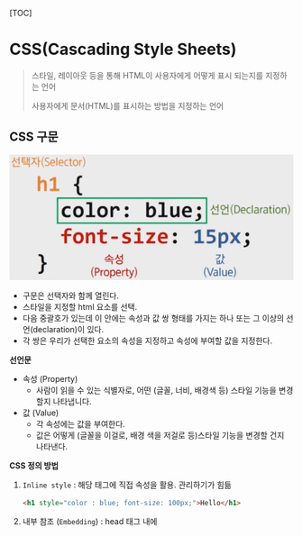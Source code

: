 [TOC]

# CSS(Cascading Style Sheets)

> 스타일, 레이아웃 등을 통해 HTML이 사용자에게 어떻게 표시 되는지를 지정하는 언어
>
> 사용자에게 문서(HTML)를 표시하는 방법을 지정하는 언어



## CSS 구문

![image-20200823060750583](Web-CSS.assets/image-20200823060750583.png)

- 구문은 선택자와 함께 열린다. 
- 스타일을 지정할 html 요소를 선택. 
- 다음 중괄호가 있는데 이 안에는 속성과 값 쌍 형태를 가지는 하나 또는 그 이상의 선언(declaration)이 있다. 
- 각 쌍은 우리가 선택한 요소의 속성을 지정하고 속성에 부여할 값을 지정한다.

**선언문** 

- 속성 (Property)
  - 사람이 읽을 수 있는 식별자로, 어떤 (글꼴, 너비, 배경색 등) 스타일 기능을 변경할지 나타냅니다.
- 값 (Value)
  - 각 속성에는 값을 부여한다.
  - 값은 어떻게 (글꼴을 이걸로, 배경 색을 저걸로 등)스타일 기능을 변경할 건지 나타낸다.

**CSS 정의 방법**

1. `Inline style` : 해당 태그에 직접 <sytle> 속성을 활용. 관리하기가 힘듦

   ```html
   <h1 style="color : blue; font-size: 100px;">Hello</h1>
   ```

2. 내부 참조 (`Embedding`) : head 태그 내에 <style>에 지정. 하나의 html에서만 적용

   ```html
   <head>
       <style>
           h1 {
               color : blue;
               font-size : 100px;
           }
       </style>
   </head>
   ```

3. 외부 참조 (`Link style`) - 외부 CSS 파일을 <head>내 <link>를 통해 불러오기

   ![image-20200823061325654](Web-CSS.assets/image-20200823061325654.png)

---



## CSS Selector

> 선택자는 스타일을 지정할 웹 페이지의 HTML 요소를 대상으로 하는 데 사용

```html
선택자 {
	속성1 : 속성값1;
	속성2 : 속성값2;
}
```

- **기초 선택자**

  - 전체 선택자(*)
  - 타입 선택자(h1, h2, ...)
  - 클래스 선택자(.) : 클래스 선택자는 마침표( .) 문자로 시작 하며 해당 클래스가 적용된 문서의 모든 항목을 선택
  - 아이디 선택자(#) : 클래스 선택자와 같은 방식으로 사용할 수 있으나, 아이디는 문서 당 한 번만 사용할 수 있으며 요소에는 단일 id값만 적용
  - 속성 선택자 

- **고급 선택자**

  - 자식 선택자(셀렉터a `>` 셀렉터b) : 자식(바로 아래의 요소)
  - 자손 선택자(셀렉터a  `공백` 셀렉터b) : 자손(하위의 모든 요소)
  - 형제 선택자(셀렉터a  `~` 셀렉터b) : 같은 레벨에 있는 요소
  - 인접 형제 선택자(셀렉터a  `+` 셀렉터b) : 바로 붙어 있는 형제 요소

- 의사 클래스(pseudo class)

  - 링크, 동적 의사 클래스
  - 구조적 의사 클래스

  

**적용 우선순위** (cascading order)

1. `!important`
   - 다른 사람들의 코드에서 발견할 때 그 의미를 알 수 있는 것은 좋다.
   - 하지만 반드시 필요한 경우가 아니면 절대 사용하지 않는 것이 좋다.
   - `!important` 는 cascading이 정상적으로 작동하는 방식을 변경하므로, CSS 스타일 문제를 해결하기가 어렵습니다.
2. `inline style` : 직접 선택하기 때문에
3. `id 선택자`
   - id는 대부분의 다른 선택자보다 우선순위가 높기 때문에 다루기가 어려워 질 수 있다.
   - 대부분의 경우 id 보다는 모두  class 선택자로 작성하는 것이 좋다.
   - 만약 문서 내 `링크 이동`이나 `for`를 사용하는 특별한 경우에만 아이디를 사용한다.
4. `class 선택자` , 속성 선택자, pseudo-class
5. `요소 선택자(태그 선택자)`, pseudo-element
6. `소스 순서`



**CSS 상속** - MDN에서 확인하기

- CSS는 상속을 통해 부모 요소의 속성을 자식에게 상속한다. (모두 X)
  - 속성(프로퍼티) 중에는 상속이 되는 것과 되지 않는 것들이 있다.
  - 상속 되는 것
    - Text 관련 요소(font, color, text-align), opacity, visibility 등
  - 상속 되지 않는 것
    - Box model 관련 요소(width, height, margin, padding, border, box-sizing, display), position 관련 요소(position, top/right/bottom/left, z-index) 등

---



## CSS 단위

**(상대) 크기 단위**

**px**

- 모니터 해상도의 한 화소인 '픽셀'을 기준
- 픽셀의 크기는 변하지 않기 때문에 고정적인 단위

**%**

- 백분율 단위
- 가변적인 레이아웃에서 자주 사용

**em**

- em은 상속의 영향 받음, rem은 최상위 요소(html)를 기준으로 결정됨.
- 배수 단위, 요소에 지정된 사이즈에 상대적인 사이즈를 가짐.

**rem**

- 최상위 요소인 html(root em)을  절대 단위를 기준으로 배수 단위를 가짐. 
- 상속에 영향을 받지 않기 때문에 대부분의 경우 `rem` 을 많이 사용한다.

**viewport**

- (스크롤을 내리지 않은 상태에서) 웹 페이지를 방문한 유저에게 현재 보이는 웹 컨텐츠의 영역
- viewport를 기준으로한 상대적인 사이즈
- 주로 스마트폰이나 테블릿 디바이스의 화면을 일컫는 용어로 사용된다.
- vw(뷰포트 너비의 1%), vh(뷰포트 높이의 1%), vmin(너비/높이 중 짧은 쪽의 1%), vmax(너비/높이 중 긴 쪽의 1%)



**색상 표현 단위**

1. 색상 키워드
   - 색상 키워드는 대소문자를 구분하지 않는 식별자로, red, blue, black처럼 특정 색을 나타낸다
2. RGB 색상
   - 빨강, 초록, 파랑을 통해 특정 색을 표현
   - `'#' + 16진수 표기법`이나 `rgb() 함수형 표기법`으로 사용
   - a는 alpha(투명도)가 추가된 것
3. HSL 색상
   - 색상, 채도, 명도를 통해 특정 색상을 표현
   - a는 alpha(투명도)가 추가된 것



**문서 표현**

1. 텍스트
   - 변형 서체(vs <b>, <i> vs <strong>, <em>)
2. 컬러(color), 배경(background-image, background-color)
3. 목록 꾸미기

---



## Box Model

> 웹 디자인은 contents를 담을 box model을 정의하고 CSS 속성을 통해 스타일(배경, 폰트와 텍스트 등)과 위치 및 정렬을 지정하는 것.

- 모든 HTML 요소는 box 형태로 되어있다.
- 하나의 박스는 네 부분(영역)으로 이루어 진다.
  - content / padding / border / margin

![image-20200823070442995](Web-CSS.assets/image-20200823070442995.png)

1. Content
   
   - 글이나 이미지, 비디오 등 요소의 실제 내용
   
2. Padding (안쪽 여백)
   - Border(테두리) 안쪽의 내부 여백
   - 배경색, 이미지 지정 가능
   
3. Border (테두리 영역)

4. Margin (바깥쪽 여백) 
   - 테두리 바깥의 외부 여백
   - 배경색 지정 불가
   
   ```html
   # shorthand
   
   .margin-1 {
     margin: 10px;
   }       # 상하좌우
   
   .margin-2 {
     margin: 10px 20px;
   }       # 상하 / 좌우
   
   .margin-3 {
     margin: 10px 20px 30px;
   }       # 상 / 좌우 / 하
   
   .margin-1 {
     margin: 10px 20px 30px 40px;
   }       #  상 / 우 / 하 / 좌
   ```

**box-sizing**

![image-20200823072912008](Web-CSS.assets/image-20200823072912008.png)

- 기본적으로 모든 요소의 `box-sizing`은 `content-box` -> default

  : Padding을 제외한 순수 contetns 영역만을 box로 지정

- 다만, 우리가 **일반적으로 영역을 볼 때는 border까지의 너비를 100px 보는 것을 원함**

  : 그 경우 `box-sizing`을 `border-box`으로 설정

**마진 상쇄(Margin collapsing)**

- block의 top 및 bottom margin이 때로는 (결합되는 마진 중 크기가) 가장 큰 한 마진으로 결합(combine, 상쇄(collapsed))된다.



---



## Display

> display CSS 속성은 요소를 블록과 인라인 요소 중 어느 쪽으로 처리할지와 함께 자식 요소를 배치할 때 사용할 레이아웃을 설정한다.
>
> 모든 요소는 네모(박스모델)이고, 어떻게 보여지는지(display)에 따라 문서의 배치가 달라질 수 있다.

**display : `block`** 

- 줄 바꿈이 일어나는 요소
- 화면 크기 전체의 가로 폭을 차지
- 블록 레벨 요소안에 인라인 레벨 요소가 들어갈 수 있다.
- div / ul, ol, li / p / hr / form 등

**display : `inline`**

- 줄바꿈이 일어나지 않는 행의 일부 요소
- content 너비만큼 가로 폭을 차지
- width, height, margin-top, margin-bottom을 지정할 수 없음
- 상하 여백은 line-height로 지정
- span / a / img / input, label / b, em, i, strong 등

**display : `inline-block`**

- inline 처럼 텍스트 흐름대로 나열, block처럼 박스 형태이기 때문에 block 속성 사용가능.

**display : `none`**

- 해당 요소를 화면에서 표시하지 않으며 요소의 공간조차 사라지게 한다.
- `visibility: hidden;`은 해당 요소를 화면에서 사라지게는 하나 공간은 사라지지 않는다.



---



## Position

> CSS position 속성은 문서 상에서 요소를 배치하는 방법을 지정한다.

**박스의 위치 속성 & 값**

- position
  - static / absolute / relative / fixed
  - z-index

**기본 개념**

1. `static` : 디폴트 값 (기본 위치)
   - 기본적인 요소의 배치 순서에 따름(좌측 상단)
   - 부모 요소 내에서 배치될 때는 부모 요소의 위치를 기준으로 배치
2. `relative` : 기본 위치(static)를 기준으로 좌표 속성을 사용해 위치 이동 (상대 위치)
3. `absolute` : static 이 아닌 부모/조상 요소를 기준으로 좌표 속성 만큼 이동 (절대 위치)
   - 부모 요소를 찾아가고 나아가 없다면 body에 붙는다.
   - 기본적인 배치 순서에서 제외
4. `fixed` : 부모/조상 요소와 관계없이 브라우저의 viewport를 기준으로 좌표 속성 만큼 이동 (고정 위치)
   - 스크롤을 내리거나 올려도 화면에서 사라지지 않고 항상 같은 곳에 위치
5. `sticky` : relative처럼 기본 배치 순서는 가지고 있음.
   - 화면 밖으로 벗어나면 fixed처럼 위치에 고정되어 있음.

**absolute**

- `absolute`는 원래 위치해 있었던 과거 위치에 있던 공간은 더 이상 존재하지 않는다는 점이 특징이다.
- 즉, 다른 모든 것과는 별개로 독자적인 곳에 놓이게 된다.
- 언제 쓸까?
  - 페이지의 다른 요소의 위치와 간섭하지 않는 격리된 사용자 인터페이스 기능을 만들 수 있다.
  - 팝업 정보 상자 및 제어 메뉴, 롤오버 패널, 페이지 어느 곳에서나 끌어서 놓기할 수 있는 유저 인터페이스 페이지 등



---



## 참고문헌

MDN (https://developer.mozilla.org/ko/)

https://developer.mozilla.org/en-US/docs/Web/CSS/CSS_Selectors

https://developer.mozilla.org/ko/docs/Learn/CSS/Building_blocks/Cascade_and_inheritance

https://developer.mozilla.org/ko/docs/Web/CSS/inheritance

https://developer.mozilla.org/ko/docs/Web/HTML/Block-level_elements

https://developer.mozilla.org/ko/docs/Web/HTML/Inline_elements

https://developer.mozilla.org/ko/docs/Web/CSS/display

Emmet(https://docs.emmet.io/cheat-sheet/ ) : HTML 문서 등을 편집할 때 빠른 코딩